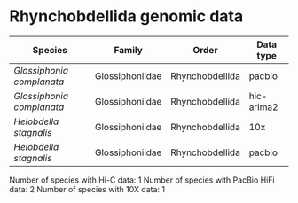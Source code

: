 # Rhynchobdellida genomic data

| Species | Family | Order | Data type |
| -- | --- | --- | --- |
| *Glossiphonia complanata* | Glossiphoniidae | Rhynchobdellida | pacbio |
| *Glossiphonia complanata* | Glossiphoniidae | Rhynchobdellida | hic-arima2 |
| *Helobdella stagnalis* | Glossiphoniidae | Rhynchobdellida | 10x |
| *Helobdella stagnalis* | Glossiphoniidae | Rhynchobdellida | pacbio |

Number of species with Hi-C data: 1
Number of species with PacBio HiFi data: 2
Number of species with 10X data: 1
